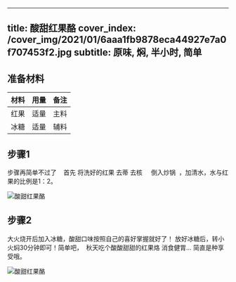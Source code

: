 
---
title: 酸甜红果酪
cover_index: /cover_img/2021/01/6aaa1fb9878eca44927e7a0f707453f2.jpg
subtitle: 原味, 焖, 半小时, 简单
---

## 准备材料

| 材料     | 用量 | 备注|
| ------- | ----- | --- |
| 红果 | 适量| 主料 |
| 冰糖 | 适量| 辅料 |

## 步骤1

步骤再简单不过了    首先 将洗好的红果 去蒂 去核     倒入炒锅  ，加清水，水与红果的比例是1：2。

![酸甜红果酪](https://i8.meishichina.com/attachment/recipe/201010/201010182250581.jpg?x-oss-process=style/p320) 

## 步骤2

大火烧开后加入冰糖，酸甜口味按照自己的喜好掌握就好了！ 放好冰糖后，转小火焖30分钟即可！简单吧，  秋天吃个酸酸甜甜的红果烙 消食健胃... 简直是种享受哦。

![酸甜红果酪](https://i8.meishichina.com/attachment/recipe/201010/201010182252287.jpg?x-oss-process=style/p320) 

